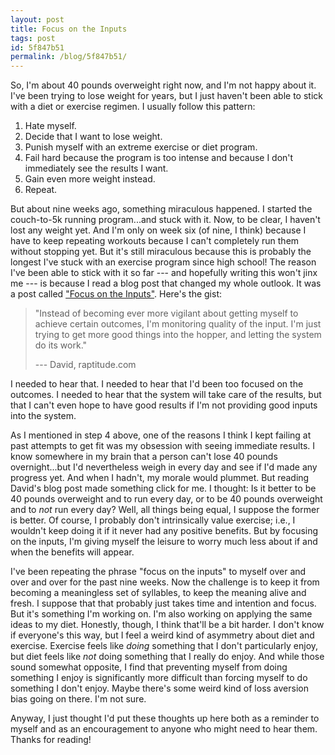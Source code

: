 ```yaml
---
layout: post
title: Focus on the Inputs
tags: post
id: 5f847b51
permalink: /blog/5f847b51/
---
```


So, I'm about 40 pounds overweight right now, and I'm not happy about it. I've been trying to lose weight for years, but I just haven't been able to stick with a diet or exercise regimen. I usually follow this pattern:

1. Hate myself.
1. Decide that I want to lose weight.
1. Punish myself with an extreme exercise or diet program.
1. Fail hard because the program is too intense and because I don't immediately see the results I want.
1. Gain even more weight instead.
1. Repeat.

But about nine weeks ago, something miraculous happened. I started the couch-to-5k running program...and stuck with it. Now, to be clear, I haven't lost any weight yet. And I'm only on week six (of nine, I think) because I have to keep repeating workouts because I can't completely run them without stopping yet. But it's still miraculous because this is probably the longest I've stuck with an exercise program since high school! The reason I've been able to stick with it so far --- and hopefully writing this won't jinx me --- is because I read a blog post that changed my whole outlook. It was a post called ["Focus on the Inputs"](https://www.raptitude.com/2020/05/focus-on-the-inputs/). Here's the gist:

> "Instead of becoming ever more vigilant about getting myself to achieve certain outcomes, I'm monitoring quality of the input. I'm just trying to get more good things into the hopper, and letting the system do its work."
>
> --- David, raptitude.com

I needed to hear that. I needed to hear that I'd been too focused on the outcomes. I needed to hear that the system will take care of the results, but that I can't even hope to have good results if I'm not providing good inputs into the system. 

As I mentioned in step 4 above, one of the reasons I think I kept failing at past attempts to get fit was my obsession with seeing immediate results. I know somewhere in my brain that a person can't lose 40 pounds overnight...but I'd nevertheless weigh in every day and see if I'd made any progress yet. And when I hadn't, my morale would plummet. But reading David's blog post made something click for me. I thought: Is it better to be 40 pounds overweight and to run every day, or to be 40 pounds overweight and to _not_ run every day? Well, all things being equal, I suppose the former is better. Of course, I probably don't intrinsically value exercise; i.e., I wouldn't keep doing it if it never had any positive benefits. But by focusing on the inputs, I'm giving myself the leisure to worry much less about if and when the benefits will appear.

I've been repeating the phrase "focus on the inputs" to myself over and over and over for the past nine weeks. Now the challenge is to keep it from becoming a meaningless set of syllables, to keep the meaning alive and fresh. I suppose that that probably just takes time and intention and focus. But it's something I'm working on. I'm also working on applying the same ideas to my diet. Honestly, though, I think that'll be a bit harder. I don't know if everyone's this way, but I feel a weird kind of asymmetry about diet and exercise. Exercise feels like _doing_ something that I don't particularly enjoy, but diet feels like _not_ doing something that I really do enjoy. And while those sound somewhat opposite, I find that preventing myself from doing something I enjoy is significantly more difficult than forcing myself to do something I don't enjoy. Maybe there's some weird kind of loss aversion bias going on there. I'm not sure.

Anyway, I just thought I'd put these thoughts up here both as a reminder to myself and as an encouragement to anyone who might need to hear them. Thanks for reading!
